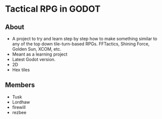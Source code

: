 # Tactical RPG in GODOT

## About

- A project to try and learn step by step how to make something similar to any of the top down tile-turn-based RPGs. FFTactics, Shining Force, Golden Sun, XCOM, etc.
- Meant as a learning project 
- Latest Godot version.
- 2D
- Hex tiles

## Members
- Tusk
- Lordhaw
- firewill
- rezbee
